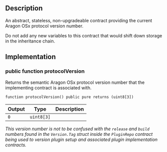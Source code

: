 ## Description

An abstract, stateless, non-upgradeable contract providing the current Aragon OSx protocol version number.

Do not add any new variables to this contract that would shift down storage in the inheritance chain.

## Implementation

### public function protocolVersion

Returns the semantic Aragon OSx protocol version number that the implementing contract is associated with.

```solidity
function protocolVersion() public pure returns (uint8[3])
```

| Output | Type       | Description |
| ------ | ---------- | ----------- |
| `0`    | `uint8[3]` |             |

_This version number is not to be confused with the `release` and `build` numbers found in the `Version.Tag` struct inside the `PluginRepo` contract being used to version plugin setup and associated plugin implementation contracts._

<!--CONTRACT_END-->
